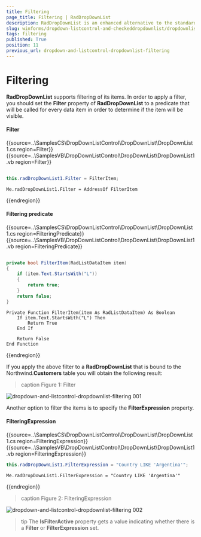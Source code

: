 ```yaml
---
title: Filtering
page_title: Filtering | RadDropDownList
description: RadDropDownList is an enhanced alternative to the standard Windows Forms combo box control.
slug: winforms/dropdown-listcontrol-and-checkeddropdownlist/dropdownlist/filtering
tags: filtering
published: True
position: 11
previous_url: dropdown-and-listcontrol-dropdownlist-filtering
---
```


# Filtering

__RadDropDownList__ supports filtering of its items. In order to apply a filter, you should set the __Filter__ property of __RadDropDownList__ to a predicate that will be called for every data item in order to determine if the item will be visible.

#### Filter 

{{source=..\SamplesCS\DropDownListControl\DropDownList\DropDownList1.cs region=Filter}} 
{{source=..\SamplesVB\DropDownListControl\DropDownList\DropDownList1.vb region=Filter}}
````C#
            
this.radDropDownList1.Filter = FilterItem;

````
````VB.NET
Me.radDropDownList1.Filter = AddressOf FilterItem

```` 

{{endregion}} 

#### Filtering predicate 

{{source=..\SamplesCS\DropDownListControl\DropDownList\DropDownList1.cs region=FilteringPredicate}} 
{{source=..\SamplesVB\DropDownListControl\DropDownList\DropDownList1.vb region=FilteringPredicate}}
````C#
    
private bool FilterItem(RadListDataItem item)
{
    if (item.Text.StartsWith("L"))
    {
        return true;
    }
    return false;
}

````
````VB.NET
Private Function FilterItem(item As RadListDataItem) As Boolean
    If item.Text.StartsWith("L") Then
        Return True
    End If
    
    Return False
End Function

```` 

{{endregion}} 
 

If you apply the above filter to a __RadDropDownList__ that is bound to the Northwind.__Customers__ table you will obtain the following result:
        
>caption Figure 1: Filter

![dropdown-and-listcontrol-dropdownlist-filtering 001](images/dropdown-and-listcontrol-dropdownlist-filtering001.png)

Another option to filter the items is to specify the __FilterExpression__ property.

#### FilteringExpression 

{{source=..\SamplesCS\DropDownListControl\DropDownList\DropDownList1.cs region=FilteringExpression}} 
{{source=..\SamplesVB\DropDownListControl\DropDownList\DropDownList1.vb region=FilteringExpression}}
````C#
this.radDropDownList1.FilterExpression = "Country LIKE 'Argentina'";

````
````VB.NET
Me.radDropDownList1.FilterExpression = "Country LIKE 'Argentina'"

```` 

{{endregion}} 
 
>caption Figure 2: FilteringExpression

![dropdown-and-listcontrol-dropdownlist-filtering 002](images/dropdown-and-listcontrol-dropdownlist-filtering002.png)

>tip The __IsFilterActive__ property gets a value indicating whether there is a __Filter__ or __FilterExpression__ set.
>

